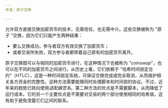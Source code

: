 ```yaml
---
术语：原子交换

---
```

允许双方直接交换加密货币的技术，无需信任，也无需中介。这些交换被称为 "原子 "交换，因为它们只能产生两种结果：


- 要么交换成功，参与者双方有效交换了加密货币；
- 或者交易所失败，双方参与者都带着自己原有的加密货币离开。

原子交换既可以与相同的加密货币进行，在这种情况下也被称为 "*coinswap*"，也可以在不同的加密货币之间进行。从历史上看，它们依赖于 "哈希时间锁定合约"（HTLC），这是一种时间锁定系统，可保证交换完成或完全取消，从而维护相关各方资金的完整性。这种方法需要能够同时处理脚本和时间锁的协议。不过，近年来的趋势已转向使用*适配器签名*。第二种方法的优点是不需要脚本，从而降低了运行成本。它的另一个主要优点是不需要对交易的两个部分使用相同的哈希值，这有助于避免泄露它们之间的联系。